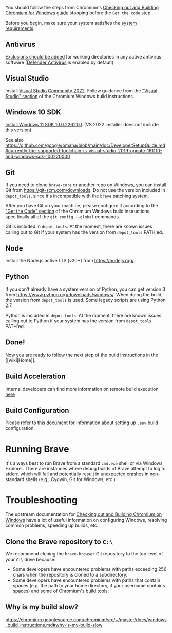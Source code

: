 You should follow the steps from Chromium's [Checking out and Building Chromium for Windows guide](https://chromium.googlesource.com/chromium/src/+/master/docs/windows_build_instructions.md) stopping before the `Get the code` step

Before you begin, make sure your system satisfies the [system requirements](https://chromium.googlesource.com/chromium/src/+/master/docs/windows_build_instructions.md#system-requirements).

## Antivirus

[Exclusions should be added](https://support.microsoft.com/en-us/windows/add-an-exclusion-to-windows-security-811816c0-4dfd-af4a-47e4-c301afe13b26) for working directories in any active antivirus software ([Defender Antivirus](https://en.wikipedia.org/wiki/Microsoft_Defender_Antivirus) is enabled by default).

## Visual Studio

Install [Visual Studio Community 2022](https://visualstudio.microsoft.com/downloads/).
Follow guidance from the ["Visual Studio" section](https://chromium.googlesource.com/chromium/src/+/master/docs/windows_build_instructions.md#visual-studio) of the Chromium Windows build instructions.

## Windows 10 SDK

[Install Windows 11 SDK 10.0.22621.0](https://developer.microsoft.com/en-us/windows/downloads/sdk-archive/). (VS 2022 installer does not include this version).

See also https://github.com/google/omaha/blob/main/doc/DeveloperSetupGuide.md#currently-the-supported-toolchain-is-visual-studio-2019-update-161110-and-windows-sdk-100220000

## Git
If you need to clone `brave-core` or another repo on Windows, you can install Git from https://git-scm.com/downloads. Do not use the version included in `depot_tools`, since it's incompatible with the `brave` patching system.

After you have Git on your machine, please configure it according to the ["Get the Code" section](https://chromium.googlesource.com/chromium/src/+/master/docs/windows_build_instructions.md#get-the-code) of the Chromium Windows build instructions, specifically all of the `git config --global` commands.

Git is included in `depot_tools`. At the moment, there are known issues calling out to Git if your system has the version from `depot_tools` PATH'ed.

## Node

Install the Node.js active LTS (v20+) from https://nodejs.org/.

## Python

If you don't already have a system version of Python, you can get version 3 from https://www.python.org/downloads/windows/.
When doing the build, the version from `depot_tools` is used. Some legacy scripts are using Python 2.7.

Python is included in `depot_tools`. At the moment, there are known issues calling out to Python if your system has the version from `depot_tools` PATH'ed.

## Done!

Now you are ready to follow the next step of the build instructions in the [[wiki|Home]].

## Build Acceleration

Internal developers can find more information on remote build execution [here](https://github.com/brave/devops/wiki/Remote-Build-Execution)

## Build Configuration

Please refer to [this document](https://github.com/brave/brave-browser/wiki/Build-configuration) for information about setting up `.env` build configuration.

# Running Brave

It's always best to run Brave from a standard `cmd.exe` shell or via Windows Explorer. There are instances where debug builds of Brave attempt to log to stderr, which will fail and potentially result in unexpected crashes in non-standard shells (e.g., Cygwin, Git for Windows, etc.)

# Troubleshooting

The upstream documentation for [Checking out and Building Chromium on Windows](https://chromium.googlesource.com/chromium/src/+/master/docs/windows_build_instructions.md) have a lot of useful information on configuring Windows, resolving common problems, speeding up builds, etc.

## Clone the Brave repository to `C:\`

We recommend cloning the `brave-browser` Git repository to the top level of your `C:\` drive because:

- Some developers have encountered problems with paths exceeding 256 chars when the repository is cloned to a subdirectory.
- Some developers have encountered problems with paths that contain spaces (e.g. the path to your home directory, if your username contains spaces) and some of Chromium's build tools.

## Why is my build slow?

https://chromium.googlesource.com/chromium/src/+/master/docs/windows_build_instructions.md#why-is-my-build-slow